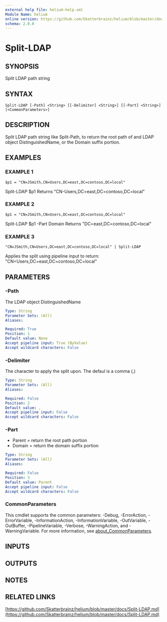 ```yaml
---
external help file: helium-help.xml
Module Name: helium
online version: https://github.com/Skatterbrainz/helium/blob/master/docs/Split-LDAP.md
schema: 2.0.0
---
```


# Split-LDAP

## SYNOPSIS
Split LDAP path string

## SYNTAX

```
Split-LDAP [-Path] <String> [[-Delimiter] <String>] [[-Part] <String>] [<CommonParameters>]
```

## DESCRIPTION
Split LDAP path string like Split-Path, to return the root path of
and LDAP object DistinguishedName, or the Domain suffix portion.

## EXAMPLES

### EXAMPLE 1
```
$p1 = "CN=JSmith,CN=Users,DC=east,DC=contoso,DC=local"
```

Split-LDAP $p1
Returns "CN-Users,DC=east,DC=contoso,DC=local"

### EXAMPLE 2
```
$p1 = "CN=JSmith,CN=Users,DC=east,DC=contoso,DC=local"
```

Split-LDAP $p1 -Part Domain
Returns "DC=east,DC=contoso,DC=local"

### EXAMPLE 3
```
"CN=JSmith,CN=Users,DC=east,DC=contoso,DC=local" | Split-LDAP
```

Applies the split using pipeline input to return:
"CN=Users,DC=east,DC=contoso,DC=local"

## PARAMETERS

### -Path
The LDAP object DistinguishedName

```yaml
Type: String
Parameter Sets: (All)
Aliases:

Required: True
Position: 1
Default value: None
Accept pipeline input: True (ByValue)
Accept wildcard characters: False
```

### -Delimiter
The character to apply the split upon.
The defaul is a comma (,)

```yaml
Type: String
Parameter Sets: (All)
Aliases:

Required: False
Position: 2
Default value: ,
Accept pipeline input: False
Accept wildcard characters: False
```

### -Part
* Parent = return the root path portion
* Domain = return the domain suffix portion

```yaml
Type: String
Parameter Sets: (All)
Aliases:

Required: False
Position: 3
Default value: Parent
Accept pipeline input: False
Accept wildcard characters: False
```

### CommonParameters
This cmdlet supports the common parameters: -Debug, -ErrorAction, -ErrorVariable, -InformationAction, -InformationVariable, -OutVariable, -OutBuffer, -PipelineVariable, -Verbose, -WarningAction, and -WarningVariable. For more information, see [about_CommonParameters](http://go.microsoft.com/fwlink/?LinkID=113216).

## INPUTS

## OUTPUTS

## NOTES

## RELATED LINKS

[https://github.com/Skatterbrainz/helium/blob/master/docs/Split-LDAP.md](https://github.com/Skatterbrainz/helium/blob/master/docs/Split-LDAP.md)

